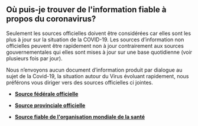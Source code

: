 ## Où puis-je trouver de l'information fiable à propos du coronavirus?

Seulement les sources officielles doivent être considérées car elles sont les plus à jour sur la situation de la COVID-19. Les sources d’information non officielles peuvent être rapidement non à jour contrairement aux sources gouvernementales qui elles sont mises à jour sur une base quotidienne (voir plusieurs fois par jour).

Nous n’envoyons aucun document d’information produit par dialogue au sujet de la Covid-19, la situation autour du Virus évoluant rapidement, nous préférons vous diriger vers des sources officielles ci jointes.

- **[Source fédérale officielle](https://www.canada.ca/fr/sante-publique/services/maladies/maladie-coronavirus-covid-19.html)**

- **[Source provinciale officielle](https://msss.gouv.qc.ca/professionnels/maladies-infectieuses/coronavirus-2019-ncov/)**

- **[Source fiable de l'organisation mondiale de la santé](https://www.who.int/fr/emergencies/diseases/novel-coronavirus-2019/advice-for-public/q-a-coronaviruses)**
